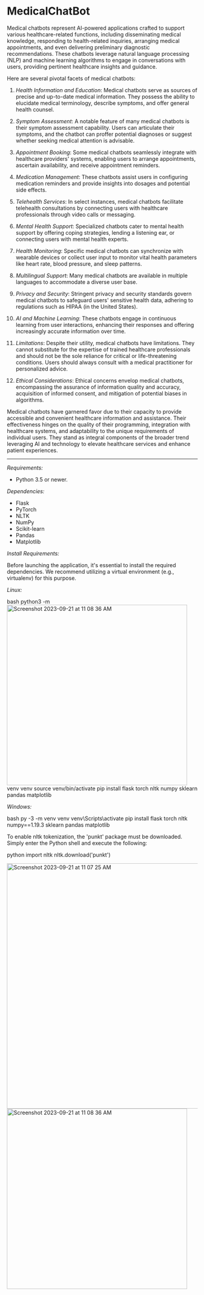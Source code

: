 # MedicalChatBot

Medical chatbots represent AI-powered applications crafted to support various healthcare-related functions, including disseminating medical knowledge, responding to health-related inquiries, arranging medical appointments, and even delivering preliminary diagnostic recommendations. These chatbots leverage natural language processing (NLP) and machine learning algorithms to engage in conversations with users, providing pertinent healthcare insights and guidance.

Here are several pivotal facets of medical chatbots:

1. *Health Information and Education*: Medical chatbots serve as sources of precise and up-to-date medical information. They possess the ability to elucidate medical terminology, describe symptoms, and offer general health counsel.

2. *Symptom Assessment*: A notable feature of many medical chatbots is their symptom assessment capability. Users can articulate their symptoms, and the chatbot can proffer potential diagnoses or suggest whether seeking medical attention is advisable.

3. *Appointment Booking*: Some medical chatbots seamlessly integrate with healthcare providers' systems, enabling users to arrange appointments, ascertain availability, and receive appointment reminders.

4. *Medication Management*: These chatbots assist users in configuring medication reminders and provide insights into dosages and potential side effects.

5. *Telehealth Services*: In select instances, medical chatbots facilitate telehealth consultations by connecting users with healthcare professionals through video calls or messaging.

6. *Mental Health Support*: Specialized chatbots cater to mental health support by offering coping strategies, lending a listening ear, or connecting users with mental health experts.

7. *Health Monitoring*: Specific medical chatbots can synchronize with wearable devices or collect user input to monitor vital health parameters like heart rate, blood pressure, and sleep patterns.

8. *Multilingual Support*: Many medical chatbots are available in multiple languages to accommodate a diverse user base.

9. *Privacy and Security*: Stringent privacy and security standards govern medical chatbots to safeguard users' sensitive health data, adhering to regulations such as HIPAA (in the United States).

10. *AI and Machine Learning*: These chatbots engage in continuous learning from user interactions, enhancing their responses and offering increasingly accurate information over time.

11. *Limitations*: Despite their utility, medical chatbots have limitations. They cannot substitute for the expertise of trained healthcare professionals and should not be the sole reliance for critical or life-threatening conditions. Users should always consult with a medical practitioner for personalized advice.

12. *Ethical Considerations*: Ethical concerns envelop medical chatbots, encompassing the assurance of information quality and accuracy, acquisition of informed consent, and mitigation of potential biases in algorithms.

Medical chatbots have garnered favor due to their capacity to provide accessible and convenient healthcare information and assistance. Their effectiveness hinges on the quality of their programming, integration with healthcare systems, and adaptability to the unique requirements of individual users. They stand as integral components of the broader trend leveraging AI and technology to elevate healthcare services and enhance patient experiences.

---

*Requirements:*

- Python 3.5 or newer.

*Dependencies:*

- Flask
- PyTorch
- NLTK
- NumPy
- Scikit-learn
- Pandas
- Matplotlib

*Install Requirements:*

Before launching the application, it's essential to install the required dependencies. We recommend utilizing a virtual environment (e.g., virtualenv) for this purpose.

*Linux:*

bash
python3 -m <img width="476" alt="Screenshot 2023-09-21 at 11 08 36 AM" src="https://github.com/Sarvetha17/MedicalChatBot/assets/117157855/f1b704b6-af13-46d2-ac53-f79497857388">
venv venv
source venv/bin/activate
pip install flask torch nltk numpy sklearn pandas matplotlib


*Windows:*

bash
py -3 -m venv venv
venv\Scripts\activate
pip install flask torch nltk numpy==1.19.3 sklearn pandas matplotlib


To enable nltk tokenization, the 'punkt' package must be downloaded. Simply enter the Python shell and execute the following:

python
import nltk
nltk.download('punkt')

<img width="647" alt="Screenshot 2023-09-21 at 11 07 25 AM" src="https://github.com/Sarvetha17/MedicalChatBot/assets/117157855/81c758d5-9db7-4cf1-95a6-40dff2f48917">

<img width="476" alt="Screenshot 2023-09-21 at 11 08 36 AM" src="https://github.com/Sarvetha17/MedicalChatBot/assets/117157855/d9e21cf9-aad0-4531-8439-25d127c277ae">

